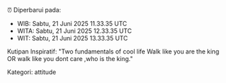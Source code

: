 ⏰ Diperbarui pada:
- WIB: Sabtu, 21 Juni 2025 11.33.35 UTC
- WITA: Sabtu, 21 Juni 2025 12.33.35 UTC
- WIT: Sabtu, 21 Juni 2025 13.33.35 UTC

Kutipan Inspiratif:
"Two fundamentals of cool life  Walk like you are the king OR walk like you dont care ,who is the king."


Kategori: attitude

